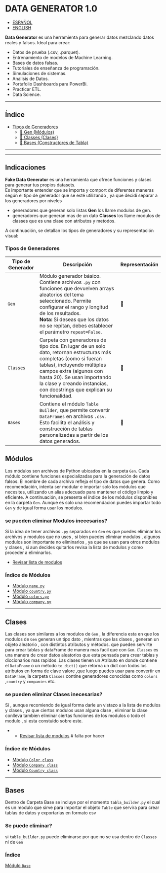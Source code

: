 # DATA GENERATOR 1.0

- [ESPAÑOL](README_es.md)
- [ENGLISH](README.md)

**Data Generator** es una herramienta para generar datos mezclando datos reales y falsos. Ideal para crear:

- Datos de prueba (.csv, .parquet).
- Entrenamiento de modelos de Machine Learning.
- Bases de datos falsas.
- Tutoriales de enseñanza de programación.
- Simulaciones de sistemas.
- Analisis de Datos.
- Portafolio Dashboards para PowerBi.
- Practicar ETL.
- Data Science.


---
## Índice
- [Tipos de Generadores](#tipos-de-generadores)
  - [📒 Gen (Módulos)](#módulos)
  - [📕 Classes (Clases)](#clases)
  - [📙 Bases (Constructores de Tabla)](#bases)
---

---

## Indicaciones

**Fake Data Generator** es una herramienta que ofrece funciones y clases para generar tus propios datasets.  
Es importante entender que se importa y comport de diferentes maneras según el tipo de generador que se esté utilizando , ya que decidí separar a los generadores por niveles 

- generadores que generan solo listas **Gen** los llame modulos de gen.
- generadores que generan mas de un dato **Classes** los llame modulos de classes que es una clase con atributos y metodos.

A continuación, se detallan los tipos de generadores y su representación visual:

### Tipos de Generadores

| Tipo de Generador | Descripción                                                                                                                                                                                                                                                                               | Representación |
|-------------------|-------------------------------------------------------------------------------------------------------------------------------------------------------------------------------------------------------------------------------------------------------------------------------------------|----------------|
| `Gen`             | Módulo generador básico. Contiene archivos `.py` con funciones que devuelven arrays aleatorios del tema seleccionado. Permite configurar el rango y longitud de los resultados. <br>**Nota:** Si deseas que los datos no se repitan, debes establecer el parámetro `repeat=False`.         | 📒             |
| `Classes`         | Carpeta con generadores de tipo dos. En lugar de un solo dato, retornan estructuras más completas (como si fueran tablas), incluyendo múltiples campos extra (algunos con hasta 20). Se usan importando la clase y creando instancias, con docstrings que explican su funcionalidad.         | 📕             |
| `Bases`           | Contiene el módulo `Table Builder`, que permite convertir `DataFrames` en archivos `.csv`. Esto facilita el análisis y construcción de tablas personalizadas a partir de los datos generados.                                                                                              | 📙             |


## Módulos

Los módulos son archivos de Python ubicados en la carpeta `Gen`. Cada módulo contiene funciones especializadas para la generación de datos falsos. El nombre de cada archivo refleja el tipo de datos que genera. Como recomendación, intenta ser modular e importar solo los módulos que necesites, utilizando un alias adecuado para mantener el código limpio y eficiente. A continuación, se presenta el índice de los módulos disponibles en la carpeta `Gen`. Aunque es solo una recomendacion puedes importar todo `Gen` y de igual forma usar los modulos.

### se pueden eliminar Modulos inecesarios?

Sí la idea de tener archivos `.py` separados en `Gen` es que puedes eliminar los archivos y modulos que no uses , si bien puedes eliminar modulos , algunos modulos son importante no eliminarlos , ya que se usan para otros modulos y clases , si aun decides quitarlos revisa la lista de modulos y como proceder a eliminarlos.

- [Revisar lista de modulos](listadearchivosborrar)

### Índice de Módulos

- [Módulo `name.py`](Documentation\Modules\lang\Es\name_es.md)
- [Módulo `country.py`](Documentation\Modules\lang\Es\country.md)
- [Módulo `colors.py`](Documentation\Modules\lang\Es\colors.md)
- [Módulo `company.py`](Documentation\Modules\lang\Es\company.md)
---

## Clases

Las clases son similares a los modulos de `Gen` , la diferencia esta en que los modulos de `Gen` generan un tipo dato , mientras que las clases , generan un objeto aleatorio , con distintos atributos y métodos. que pueden servirte para crear tablas y dataFrame de manera mas facil que con `Gen`. `Classes` es una manera de crear datos aleatorios que esta pensada para crear tablas y diccionarios mas rapidos .Las clases tienen un Atributo en donde contiene el `DataFrame` o un método `to_dict()` que retorna un dict con todos los atributos en forma de clave valore ,que luego puedes usar para convertir en `DataFrame`, la carpeta `Classes` contine generadores conocidas como `colors` ,`country` y `companies` etc.  


### se pueden eliminar Clases inecesarias?

Sí , aunque recomiendo de igual forma darle un vistazo a la lista de modulos y clases , ya que ciertos modulos usan alguna clase , eliminar la clase conlleva tambien eliminar ciertas funciones de los modulos o todo el modulo , si esta constuido sobre este.

- - [Revisar lista de modulos](/Documentation/Files.MD) # falta por hacer

### Índice de Módulos 
- [Módulo `Color class`](Documentation\Classes\lang\Es\color.md)
- [Módulo `Company class`](Documentation\Classes\lang\Es\Company.md)
- [Módulo `Country class`](Documentation\Classes\lang\Es\country.md)

---
## Bases

Dentro de Carpeta Base se incluye por el momento `tabla_builder.py` el cual es un modulo que sirve para importar el objeto `Table` que servira para crear tablas de datos y exportarlas en formato csv

### Se puede eliminar?

si  `table_builder.py` puede eliminarse por que no se usa dentro de `Classes` ni de `Gen`

### Índice 

[Módulo `Base`](Documentation/Bases/lang/Es/Table_Builder.md)